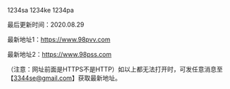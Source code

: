 1234sa 1234ke 1234pa

最后更新时间：2020.08.29

最新地址1：https://www.98pvv.com

最新地址2：https://www.98pss.com

（注意：网址前面是HTTPS不是HTTP）如以上都无法打开时，可发任意消息至【3344se@gmail.com】获取最新地址。
